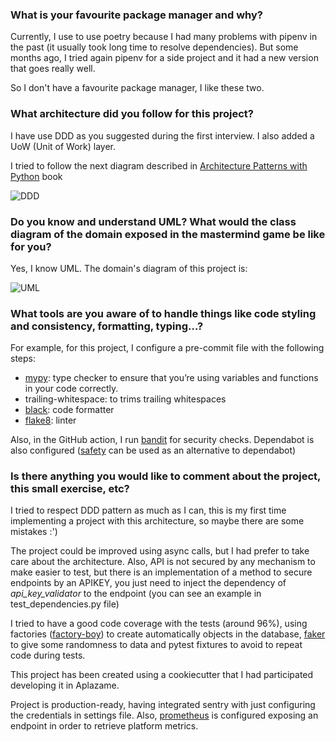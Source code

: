 ### What is your favourite package manager and why?
Currently, I use to use poetry because I had many problems with pipenv in the past (it usually took long time to resolve dependencies). But some months ago, I tried again pipenv for a side project and it had a new version that goes really well.

So I don't have a favourite package manager, I like these two.

### What architecture did you follow for this project?
I have use DDD as you suggested during the first interview. I also added a UoW (Unit of Work) layer.

I tried to follow the next diagram described in [Architecture Patterns with Python](https://www.oreilly.com/library/view/architecture-patterns-with/9781492052197/) book

![DDD](https://www.cosmicpython.com/book/images/apwp_p101.png)

### Do you know and understand UML? What would the class diagram of the domain exposed in the mastermind game be like for you?
Yes, I know UML. The domain's diagram of this project is:

![UML](https://i.imgur.com/RPBxjBf.png)

### What tools are you aware of to handle things like code styling and consistency, formatting, typing…?
For example, for this project, I configure a pre-commit file with the following steps:

- [mypy](https://mypy.readthedocs.io/en/stable/): type checker to ensure that you’re using variables and functions in your code correctly.
- trailing-whitespace: to trims trailing whitespaces
- [black](https://pypi.org/project/black/): code formatter
- [flake8](https://flake8.pycqa.org/en/latest/): linter

Also, in the GitHub action, I run [bandit](https://pypi.org/project/bandit/) for security checks. Dependabot is also configured ([safety](https://pyup.io/safety/) can be used as an alternative to dependabot)

### Is there anything you would like to comment about the project, this small exercise, etc?
I tried to respect DDD pattern as much as I can, this is my first time implementing a project with this architecture, so maybe there are some mistakes :')

The project could be improved using async calls, but I had prefer to take care about the architecture. Also, API is not secured by any mechanism to make easier to test, but there is an implementation of a method to secure endpoints by an APIKEY, you just need to inject the dependency of *api_key_validator* to the endpoint (you can see an example in test_dependencies.py file)

I tried to have a good code coverage with the tests (around 96%), using factories ([factory-boy](https://factoryboy.readthedocs.io/en/stable/index.html)) to create automatically objects in the database, [faker](https://faker.readthedocs.io/en/master/index.html) to give some randomness to data and pytest fixtures to avoid to repeat code during tests.

This project has been created using a cookiecutter that I had participated developing it in Aplazame.

Project is production-ready, having integrated sentry with just configuring the credentials in settings file. Also, [prometheus](https://prometheus.io/) is configured exposing an endpoint in order to retrieve platform metrics.
